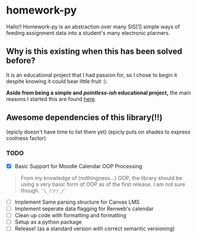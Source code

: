 # homework-py

Hallo!! Homework-py is an abstraction over many SIS[1] simple ways of feeding assignment data into a student's many electronic planners.

## Why is this existing when this has been solved before?

It is an educational project that I had passion for, so I chose to begin it despite knowing it could bear little fruit :).

**Aside from being a simple and *pointless-ish* educational project,** the main reasons I started this are found [here](reasons.md).

## Awesome dependencies of this library(!!)

(epicly doesn't have time to list them yet) (epicly puts on shades to express coolness factor)

### TODO

- [x] Basic Support for Moodle Calendar OOP Processing

> From my knowledge of (nothingness...) OOP, the library should be using a very basic form of OOP as of the first release. I am not sure though. `¯\_(ツ)_/¯`

- [ ] Implement Same parsing structure for Canvas LMS
- [ ] Implement seperate data flagging for Renweb's calendar
- [ ] Clean up code with formatting and formatting
- [ ] Setup as a python package
- [ ] Release! (as a standard version with correct semantic versioning)
